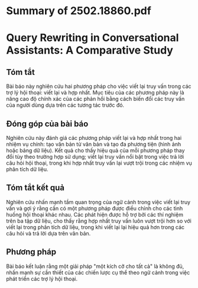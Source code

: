 # Summary of 2502.18860.pdf

# Query Rewriting in Conversational Assistants: A Comparative Study

## Tóm tắt
Bài báo này nghiên cứu hai phương pháp cho việc viết lại truy vấn trong các trợ lý hội thoại: viết lại và hợp nhất. Mục tiêu của các phương pháp này là nâng cao độ chính xác của các phản hồi bằng cách biến đổi các truy vấn của người dùng dựa trên các tương tác trước đó.

## Đóng góp của bài báo
Nghiên cứu này đánh giá các phương pháp viết lại và hợp nhất trong hai nhiệm vụ chính: tạo văn bản từ văn bản và tạo đa phương tiện (hình ảnh hoặc bảng dữ liệu). Kết quả cho thấy hiệu quả của mỗi phương pháp thay đổi tùy theo trường hợp sử dụng; viết lại truy vấn nổi bật trong việc trả lời câu hỏi hội thoại, trong khi hợp nhất truy vấn lại vượt trội trong các nhiệm vụ phân tích dữ liệu.

## Tóm tắt kết quả
Nghiên cứu nhấn mạnh tầm quan trọng của ngữ cảnh trong việc viết lại truy vấn và gợi ý rằng cần có một phương pháp được điều chỉnh cho các tình huống hội thoại khác nhau. Các phát hiện được hỗ trợ bởi các thí nghiệm trên ba tập dữ liệu, cho thấy rằng hợp nhất truy vấn luôn vượt trội hơn so với viết lại trong phân tích dữ liệu, trong khi viết lại lại hiệu quả hơn trong các câu hỏi và trả lời dựa trên văn bản.

## Phương pháp
Bài báo kết luận rằng một giải pháp "một kích cỡ cho tất cả" là không đủ, nhấn mạnh sự cần thiết của các chiến lược cụ thể theo ngữ cảnh trong việc phát triển các trợ lý hội thoại.
